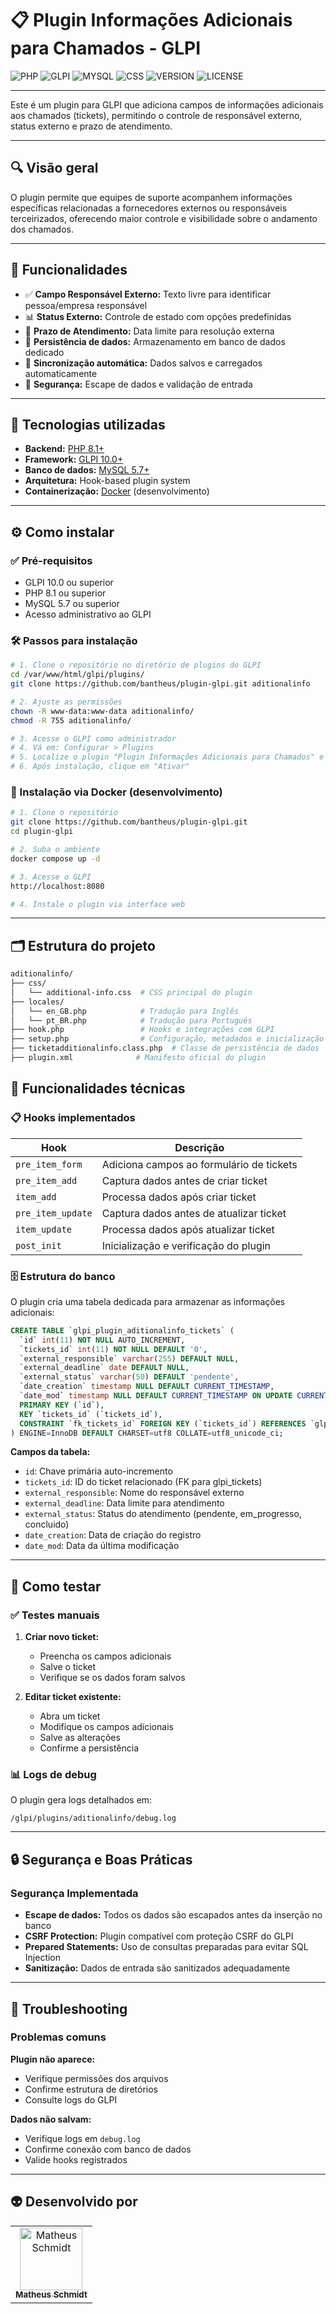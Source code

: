 [PHP__BADGE]: https://img.shields.io/badge/PHP-777BB4?style=for-the-badge&logo=php&logoColor=white
[GLPI__BADGE]: https://img.shields.io/badge/GLPI-3178C6?style=for-the-badge&logo=glpi&logoColor=white
[MYSQL__BADGE]: https://img.shields.io/badge/MySQL-4479A1?style=for-the-badge&logo=mysql&logoColor=white
[CSS__BADGE]: https://img.shields.io/badge/CSS-1572B6?style=for-the-badge&logo=css&logoColor=white
[VERSION__BADGE]: https://img.shields.io/badge/Version-1.0.0-brightgreen?style=for-the-badge
[LICENSE__BADGE]: https://img.shields.io/badge/License-GPLv2+-orange?style=for-the-badge

# 📋 Plugin Informações Adicionais para Chamados - GLPI

![PHP][PHP__BADGE]
![GLPI][GLPI__BADGE]
![MYSQL][MYSQL__BADGE]
![CSS][CSS__BADGE]
![VERSION][VERSION__BADGE]
![LICENSE][LICENSE__BADGE]

---

Este é um plugin para GLPI que adiciona campos de informações adicionais aos chamados (tickets), permitindo o controle de responsável externo, status externo e prazo de atendimento.

---

## 🔍 Visão geral

O plugin permite que equipes de suporte acompanhem informações específicas relacionadas a fornecedores externos ou responsáveis terceirizados, oferecendo maior controle e visibilidade sobre o andamento dos chamados.

---

## 🚀 Funcionalidades

- ✅ **Campo Responsável Externo:** Texto livre para identificar pessoa/empresa responsável
- 📊 **Status Externo:** Controle de estado com opções predefinidas
- 📅 **Prazo de Atendimento:** Data limite para resolução externa
- 💾 **Persistência de dados:** Armazenamento em banco de dados dedicado
- 🔄 **Sincronização automática:** Dados salvos e carregados automaticamente
- 🔐 **Segurança:** Escape de dados e validação de entrada

---

## 🧪 Tecnologias utilizadas

- **Backend:** [PHP 8.1+](https://www.php.net/)
- **Framework:** [GLPI 10.0+](https://glpi-project.org/)
- **Banco de dados:** [MySQL 5.7+](https://www.mysql.com/)
- **Arquitetura:** Hook-based plugin system
- **Containerização:** [Docker](https://www.docker.com/) (desenvolvimento)

---

## ⚙️ Como instalar

### ✅ Pré-requisitos

- GLPI 10.0 ou superior
- PHP 8.1 ou superior
- MySQL 5.7 ou superior
- Acesso administrativo ao GLPI

### 🛠️ Passos para instalação

```bash
# 1. Clone o repositório no diretório de plugins do GLPI
cd /var/www/html/glpi/plugins/
git clone https://github.com/bantheus/plugin-glpi.git aditionalinfo

# 2. Ajuste as permissões
chown -R www-data:www-data aditionalinfo/
chmod -R 755 aditionalinfo/

# 3. Acesse o GLPI como administrador
# 4. Vá em: Configurar > Plugins
# 5. Localize o plugin "Plugin Informações Adicionais para Chamados" e clique em "Instalar"
# 6. Após instalação, clique em "Ativar"
```

### 🐳 Instalação via Docker (desenvolvimento)

```bash
# 1. Clone o repositório
git clone https://github.com/bantheus/plugin-glpi.git
cd plugin-glpi

# 2. Suba o ambiente
docker compose up -d

# 3. Acesse o GLPI
http://localhost:8080

# 4. Instale o plugin via interface web
```

---

## 🗂️ Estrutura do projeto

```bash
aditionalinfo/
├── css/
│   └── additional-info.css  # CSS principal do plugin
├── locales/
│   └── en_GB.php            # Tradução para Inglês
│   └── pt_BR.php            # Tradução para Português
├── hook.php                 # Hooks e integrações com GLPI
├── setup.php                # Configuração, metadados e inicialização
├── ticketadditionalinfo.class.php  # Classe de persistência de dados
├── plugin.xml              # Manifesto oficial do plugin
```

## 🔧 Funcionalidades técnicas

### 📋 Hooks implementados

| Hook              | Descrição                                |
| ----------------- | ---------------------------------------- |
| `pre_item_form`   | Adiciona campos ao formulário de tickets |
| `pre_item_add`    | Captura dados antes de criar ticket      |
| `item_add`        | Processa dados após criar ticket         |
| `pre_item_update` | Captura dados antes de atualizar ticket  |
| `item_update`     | Processa dados após atualizar ticket     |
| `post_init`       | Inicialização e verificação do plugin    |

### 🗄️ Estrutura do banco

O plugin cria uma tabela dedicada para armazenar as informações adicionais:

```sql
CREATE TABLE `glpi_plugin_aditionalinfo_tickets` (
  `id` int(11) NOT NULL AUTO_INCREMENT,
  `tickets_id` int(11) NOT NULL DEFAULT '0',
  `external_responsible` varchar(255) DEFAULT NULL,
  `external_deadline` date DEFAULT NULL,
  `external_status` varchar(50) DEFAULT 'pendente',
  `date_creation` timestamp NULL DEFAULT CURRENT_TIMESTAMP,
  `date_mod` timestamp NULL DEFAULT CURRENT_TIMESTAMP ON UPDATE CURRENT_TIMESTAMP,
  PRIMARY KEY (`id`),
  KEY `tickets_id` (`tickets_id`),
  CONSTRAINT `fk_tickets_id` FOREIGN KEY (`tickets_id`) REFERENCES `glpi_tickets` (`id`) ON DELETE CASCADE
) ENGINE=InnoDB DEFAULT CHARSET=utf8 COLLATE=utf8_unicode_ci;
```

**Campos da tabela:**

- `id`: Chave primária auto-incremento
- `tickets_id`: ID do ticket relacionado (FK para glpi_tickets)
- `external_responsible`: Nome do responsável externo
- `external_deadline`: Data limite para atendimento
- `external_status`: Status do atendimento (pendente, em_progresso, concluido)
- `date_creation`: Data de criação do registro
- `date_mod`: Data da última modificação

---

## 🧪 Como testar

### ✅ Testes manuais

1. **Criar novo ticket:**

   - Preencha os campos adicionais
   - Salve o ticket
   - Verifique se os dados foram salvos

2. **Editar ticket existente:**

   - Abra um ticket
   - Modifique os campos adicionais
   - Salve as alterações
   - Confirme a persistência

### 📊 Logs de debug

O plugin gera logs detalhados em:

```
/glpi/plugins/aditionalinfo/debug.log
```

---

## 🔒 Segurança e Boas Práticas

### Segurança Implementada

- **Escape de dados:** Todos os dados são escapados antes da inserção no banco
- **CSRF Protection:** Plugin compatível com proteção CSRF do GLPI
- **Prepared Statements:** Uso de consultas preparadas para evitar SQL Injection
- **Sanitização:** Dados de entrada são sanitizados adequadamente

---

## 🐛 Troubleshooting

### Problemas comuns

**Plugin não aparece:**

- Verifique permissões dos arquivos
- Confirme estrutura de diretórios
- Consulte logs do GLPI

**Dados não salvam:**

- Verifique logs em `debug.log`
- Confirme conexão com banco de dados
- Valide hooks registrados

---

## 👽 Desenvolvido por

<table>
  <tr>
    <td align="center">
      <a href="https://github.com/bantheus">
        <img src="https://avatars.githubusercontent.com/u/70174902?v=4" width="100px;" alt="Matheus Schmidt"/><br>
        <sub>
          <b>Matheus Schmidt</b>
        </sub>
      </a>
    </td>
  </tr>
</table>
